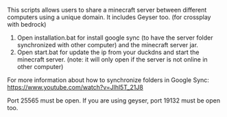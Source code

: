 This scripts allows users to share a minecraft server between different computers using a unique domain.
It includes Geyser too. (for crossplay with bedrock)

1. Open installation.bat for install google sync (to have the server folder synchronized with other computer) and the minecraft server jar.
2. Open start.bat for update the ip from your duckdns and start the minecraft server. (note: it will only open if the server is not online in other computer)

For more information about how to synchronize folders in Google Sync: https://www.youtube.com/watch?v=Jlhl5T_21J8

Port 25565 must be open.
If you are using geyser, port 19132 must be open too.

